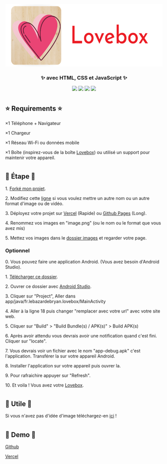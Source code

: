 <p align="center"><img src="assets/images/Logo.png" height="200" width="550" /></p>
<h3 align="center">✨ avec HTML, CSS et JavaScript ✨</h3>
<div align="center">

<img src="https://img.shields.io/github/stars/LeBazarDeBryan/DIY_Lovebox?label=%C3%89toile" />
<img src="https://img.shields.io/github/forks/LeBazarDeBryan/DIY_Lovebox?label=Fork" />
<img src="https://img.shields.io/github/watchers/LeBazarDeBryan/DIY_Lovebox?label=Watching" />
<img src="https://img.shields.io/github/issues/LeBazarDeBryan/DIY_Lovebox?label=Issues" /> </div>

#

<h2>⭐ Requirements ⭐</h2>

<p> ×1 Téléphone + Navigateur </p>
<p> ×1 Chargeur </p>
<p> ×1 Réseau Wi-Fi ou données mobile </p>
<p> ×1 Boîte (inspirez-vous de la boîte <a href="assets/images/lovebox.png?raw=true">Lovebox</a>) ou utilisé un support pour maintenir votre appareil. </p>

#

<h2>🌟 Étape 🌟</h2>

<p> 1. <a href="https://github.com/LeBazarDeBryan/DIY_Lovebox/fork">Forké mon projet</a>. </p>
<p> 2. Modifiez cette <a href="index.html#L37-L40">ligne</a> si vous voulez mettre un autre nom ou un autre format d'image ou de vidéo. </p>
<p> 3. Déployez votre projet sur <a href="https://vercel.app">Vercel</a> (Rapide) ou <a href="https://pages.github.com">Github Pages</a> (Long). </p>
<p> 4. Renommez vos images en "image.png" (ou le nom ou le format que vous avez mis) </p>
<p> 5. Mettez vos images dans le <a href="images">dossier images</a> et regarder votre page. </p>

<h3>Optionnel</h3>

<p> 0. Vous pouvez faire une application Android. (Vous avez besoin d'Android Studio). </p>
<p> 1. <a href="app">Télécharger ce dossier</a>. </p>
<p> 2. Ouvrer ce dossier avec <a href="https://developer.android.com/studio">Android Studio</a>. </p>
<p> 3. Cliquer sur "Project", Aller dans app/java/fr.lebazardebryan.lovebox/MainActivity </p>
<p> 4. Aller à la ligne 18 puis changer "remplacer avec votre url" avec votre site web. </p>
<p> 5. Cliquer sur "Build" > "Build Bundle(s) / APK(s)" > Build APK(s) </p>
<p> 6. Après avoir attendu vous devrais avoir une notification quand c'est fini. Cliquer sur "locate". </p>
<p> 7. Vous devrais voir un fichier avec le nom "app-debug.apk" c'est l'application. Transférer la sur votre appareil Android. </p>
<p> 8. Installer l'application sur votre appareil puis ouvrer la. </p>
<p> 9. Pour rafraichire appuyer sur "Refresh". </p>
<p> 10. Et voila ! Vous avez votre <a href="assets/images/lovebox.png">Lovebox</a>. </p>

#

<h2>💞 Utile 💞</h2>

<p> Si vous n'avez pas d'idée d'image téléchargez-en <a href="database">ici</a> ! </p>

#

<h2>🌠 Demo 🌠</h2>

<p> <a href="https://lebazardebryan.github.io/DIY_Lovebox/"> Github </a></p>
<p> <a href="https://diy-lovebox.vercel.app/"> Vercel </a></p>
